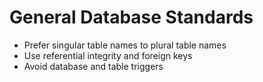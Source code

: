 # General Database Standards

* Prefer singular table names to plural table names
* Use referential integrity and foreign keys 
* Avoid database and table triggers 
